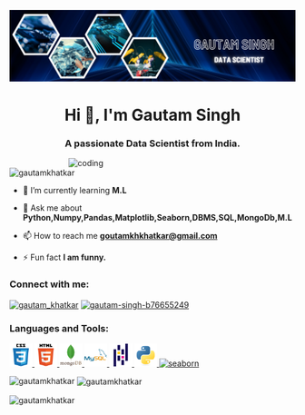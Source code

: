 ![logo](https://github.com/Gautamkhatkar/Gautamkhatkar/blob/main/Professional%20LinkedIn%20Banner.png)

<h1 align="center">Hi 👋, I'm Gautam Singh</h1>
<h3 align="center">A passionate Data Scientist from India.</h3>

<img align="right" alt="coding" width="400" src="https://indoanalytica.com/static/images/data-science-5.gif">

<p align="left"> <img src="https://komarev.com/ghpvc/?username=gautamkhatkar&label=Profile%20views&color=0e75b6&style=flat" alt="gautamkhatkar" /> </p>

- 🌱 I’m currently learning **M.L**

- 💬 Ask me about **Python,Numpy,Pandas,Matplotlib,Seaborn,DBMS,SQL,MongoDb,M.L**

- 📫 How to reach me **goutamkhkhatkar@gmail.com**

- ⚡ Fun fact **I am funny.**

<h3 align="left">Connect with me:</h3>
<p align="left">
<a href="https://twitter.com/gautam_khatkar" target="blank"><img align="center" src="https://raw.githubusercontent.com/rahuldkjain/github-profile-readme-generator/master/src/images/icons/Social/twitter.svg" alt="gautam_khatkar" height="30" width="40" /></a>
<a href="https://linkedin.com/in/gautam-singh-b76655249" target="blank"><img align="center" src="https://raw.githubusercontent.com/rahuldkjain/github-profile-readme-generator/master/src/images/icons/Social/linked-in-alt.svg" alt="gautam-singh-b76655249" height="30" width="40" /></a>
</p>

<h3 align="left">Languages and Tools:</h3>
<p align="left"> <a href="https://www.w3schools.com/css/" target="_blank" rel="noreferrer"> <img src="https://raw.githubusercontent.com/devicons/devicon/master/icons/css3/css3-original-wordmark.svg" alt="css3" width="40" height="40"/> </a> <a href="https://www.w3.org/html/" target="_blank" rel="noreferrer"> <img src="https://raw.githubusercontent.com/devicons/devicon/master/icons/html5/html5-original-wordmark.svg" alt="html5" width="40" height="40"/> </a> <a href="https://www.mongodb.com/" target="_blank" rel="noreferrer"> <img src="https://raw.githubusercontent.com/devicons/devicon/master/icons/mongodb/mongodb-original-wordmark.svg" alt="mongodb" width="40" height="40"/> </a> <a href="https://www.mysql.com/" target="_blank" rel="noreferrer"> <img src="https://raw.githubusercontent.com/devicons/devicon/master/icons/mysql/mysql-original-wordmark.svg" alt="mysql" width="40" height="40"/> </a> <a href="https://pandas.pydata.org/" target="_blank" rel="noreferrer"> <img src="https://raw.githubusercontent.com/devicons/devicon/2ae2a900d2f041da66e950e4d48052658d850630/icons/pandas/pandas-original.svg" alt="pandas" width="40" height="40"/> </a> <a href="https://www.python.org" target="_blank" rel="noreferrer"> <img src="https://raw.githubusercontent.com/devicons/devicon/master/icons/python/python-original.svg" alt="python" width="40" height="40"/> </a> <a href="https://seaborn.pydata.org/" target="_blank" rel="noreferrer"> <img src="https://seaborn.pydata.org/_images/logo-mark-lightbg.svg" alt="seaborn" width="40" height="40"/> </a> </p>

<p><img align="left" src="https://github-readme-stats.vercel.app/api/top-langs?username=gautamkhatkar&show_icons=true&locale=en&layout=compact" alt="gautamkhatkar" /></p>

<p>&nbsp;<img align="center" src="https://github-readme-stats.vercel.app/api?username=gautamkhatkar&show_icons=true&locale=en" alt="gautamkhatkar" /></p>

<p><img align="center" src="https://github-readme-streak-stats.herokuapp.com/?user=gautamkhatkar&" alt="gautamkhatkar" /></p>
